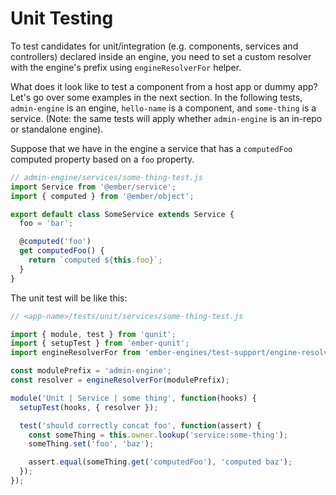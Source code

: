 # Unit Testing

To test candidates for unit/integration (e.g. components, services and controllers) declared inside an engine, you need to set a custom resolver with the engine's prefix using `engineResolverFor` helper.

What does it look like to test a component from a host app or dummy app? Let's go over some examples in the next section. In the following tests, `admin-engine` is an engine, `hello-name` is a component, and `some-thing` is a service. (Note: the same tests will apply whether `admin-engine` is an in-repo or standalone engine).

Suppose that we have in the engine a service that has a `computedFoo` computed property based on a `foo` property.

```js
// admin-engine/services/some-thing-test.js
import Service from '@ember/service';
import { computed } from '@ember/object';

export default class SomeService extends Service {
  foo = 'bar';

  @computed('foo')
  get computedFoo() {
    return `computed ${this.foo}`;
  }
}
```

The unit test will be like this:

```js
// <app-name>/tests/unit/services/some-thing-test.js

import { module, test } from 'qunit';
import { setupTest } from 'ember-qunit';
import engineResolverFor from 'ember-engines/test-support/engine-resolver-for';

const modulePrefix = 'admin-engine';
const resolver = engineResolverFor(modulePrefix);

module('Unit | Service | some thing', function(hooks) {
  setupTest(hooks, { resolver });

  test('should correctly concat foo', function(assert) {
    const someThing = this.owner.lookup('service:some-thing');
    someThing.set('foo', 'baz');

    assert.equal(someThing.get('computedFoo'), 'computed baz');
  });
});
```
